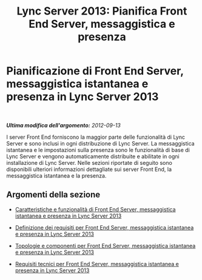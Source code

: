 ﻿---
title: "Lync Server 2013: Pianifica Front End Server, messaggistica e presenza"
TOCTitle: Pianificazione di Front End Server, messaggistica istantanea e presenza
ms:assetid: 8db94c64-61af-4093-ac47-85932d0eae9f
ms:mtpsurl: https://technet.microsoft.com/it-it/library/Gg398714(v=OCS.15)
ms:contentKeyID: 49301273
ms.date: 08/24/2015
mtps_version: v=OCS.15
ms.translationtype: HT
---

# Pianificazione di Front End Server, messaggistica istantanea e presenza in Lync Server 2013

 

_**Ultima modifica dell'argomento:** 2012-09-13_

I server Front End forniscono la maggior parte delle funzionalità di Lync Server e sono inclusi in ogni distribuzione di Lync Server. La messaggistica istantanea e le impostazioni sulla presenza sono le funzionalità di base di Lync Server e vengono automaticamente distribuite e abilitate in ogni installazione di Lync Server. Nelle sezioni riportate di seguito sono disponibili ulteriori informazioni dettagliate sui server Front End, la messaggistica istantanea e la presenza.

## Argomenti della sezione

  - [Caratteristiche e funzionalità di Front End Server, messaggistica istantanea e presenza in Lync Server 2013](lync-server-2013-features-and-functionality-of-front-end-servers-instant-messaging-and-presence.md)

  - [Definizione dei requisiti per Front End Server, messaggistica istantanea e presenza in Lync Server 2013](lync-server-2013-defining-your-requirements-for-front-end-servers-instant-messaging-and-presence.md)

  - [Topologie e componenti per Front End Server, messaggistica istantanea e presenza in Lync Server 2013](lync-server-2013-topologies-and-components-for-front-end-servers-instant-messaging-and-presence.md)

  - [Requisiti tecnici per Front End Server, messaggistica istantanea e presenza in Lync Server 2013](lync-server-2013-technical-requirements-for-front-end-servers-instant-messaging-and-presence.md)

